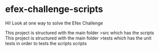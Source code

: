# efex-challenge-scripts

Hi! Look at one way to solve the Efex Challenge

This project is structured with the main folder >src which has the scripts
This project is structured with the main folder >tests which has the unit tests in order to tests the scripts scripts